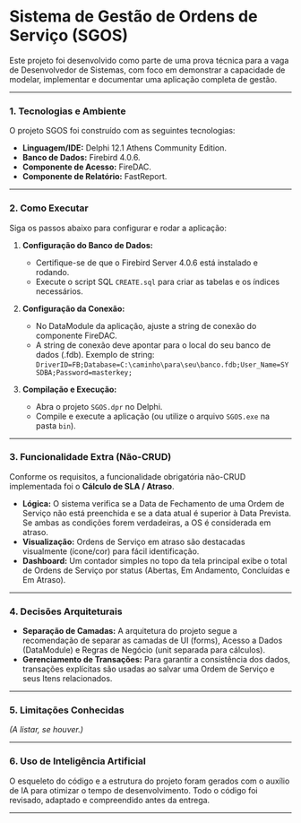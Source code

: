  # Sistema de Gestão de Ordens de Serviço (SGOS)

Este projeto foi desenvolvido como parte de uma prova técnica para a vaga de Desenvolvedor de Sistemas, com foco em demonstrar a capacidade de modelar, implementar e documentar uma aplicação completa de gestão.

---

### **1. Tecnologias e Ambiente**

O projeto SGOS foi construído com as seguintes tecnologias:

* **Linguagem/IDE:** Delphi 12.1 Athens Community Edition.
* **Banco de Dados:** Firebird 4.0.6.
* **Componente de Acesso:** FireDAC.
* **Componente de Relatório:** FastReport.

---

### **2. Como Executar**

Siga os passos abaixo para configurar e rodar a aplicação:

1.  **Configuração do Banco de Dados:**
    * Certifique-se de que o Firebird Server 4.0.6 está instalado e rodando.
    * Execute o script SQL `CREATE.sql` para criar as tabelas e os índices necessários.

2.  **Configuração da Conexão:**
    * No DataModule da aplicação, ajuste a string de conexão do componente FireDAC.
    * A string de conexão deve apontar para o local do seu banco de dados (.fdb). Exemplo de string: `DriverID=FB;Database=C:\caminho\para\seu\banco.fdb;User_Name=SYSDBA;Password=masterkey;`

3.  **Compilação e Execução:**
    * Abra o projeto `SGOS.dpr` no Delphi.
    * Compile e execute a aplicação (ou utilize o arquivo `SGOS.exe` na pasta `bin`).

---

### **3. Funcionalidade Extra (Não-CRUD)**

 Conforme os requisitos, a funcionalidade obrigatória não-CRUD implementada foi o **Cálculo de SLA / Atraso**.

*  **Lógica:** O sistema verifica se a Data de Fechamento de uma Ordem de Serviço não está preenchida e se a data atual é superior à Data Prevista.  Se ambas as condições forem verdadeiras, a OS é considerada em atraso.
*  **Visualização:** Ordens de Serviço em atraso são destacadas visualmente (ícone/cor) para fácil identificação.
*  **Dashboard:** Um contador simples no topo da tela principal exibe o total de Ordens de Serviço por status (Abertas, Em Andamento, Concluídas e Em Atraso).

---

### **4. Decisões Arquiteturais**

*  **Separação de Camadas:** A arquitetura do projeto segue a recomendação de separar as camadas de UI (forms), Acesso a Dados (DataModule) e Regras de Negócio (unit separada para cálculos).
*  **Gerenciamento de Transações:** Para garantir a consistência dos dados, transações explícitas são usadas ao salvar uma Ordem de Serviço e seus Itens relacionados.

---

### **5. Limitações Conhecidas**

_(A listar, se houver.)_

---

### **6. Uso de Inteligência Artificial**

O esqueleto do código e a estrutura do projeto foram gerados com o auxílio de IA para otimizar o tempo de desenvolvimento. Todo o código foi revisado, adaptado e compreendido antes da entrega.

---
